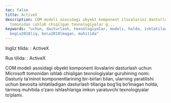 ```yaml
---
toc: false
title: ActiveX
description: COM modeli asosidagi obyekt komponent ilovalarini dasturlash uchun Microsoft
  tomonidan ishlab chiqilgan texnologiyalar g...
keywords: "uchun, dasturlash, texnologiyalar, modeli, holda, ishlatiladigan, tillariga,
  bog\u2018liq, bo\u2018lmagan, muhitida"
---
```


Ingliz tilida:
:   ActiveX

Rus tilida:
:   ActiveX

COM modeli asosidagi obyekt komponent ilovalarini dasturlash uchun Microsoft tomonidan ishlab chiqilgan texnologiyalar guruhining nomi. Dasturiy ta’minot komponentlarining bir-birlari bilan, ularning yaratilishi uchun bevosita ishlatiladigan dasturlash tillariga bog‘liq bo‘lmagan holda, tarmoq muhitida o‘zaro ishlashlariga imkon yaratuvchi texnologiyalar to‘plami.